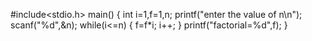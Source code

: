 #include<stdio.h>
main()
{
    int i=1,f=1,n;
    printf("enter the value of n\n");
    scanf("%d",&n);
    while(i<=n)
    {
        f=f*i;
        i++;
    }
    printf("factorial=%d",f);
}
